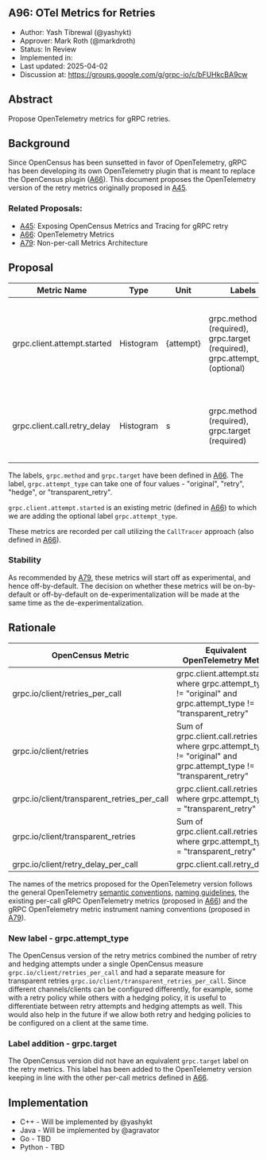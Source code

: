 ## A96: OTel Metrics for Retries

*   Author: Yash Tibrewal (@yashykt)
*   Approver: Mark Roth (@markdroth)
*   Status: In Review
*   Implemented in:
*   Last updated: 2025-04-02
*   Discussion at: https://groups.google.com/g/grpc-io/c/bFUHkcBA9cw

## Abstract

Propose OpenTelemetry metrics for gRPC retries.

## Background

Since OpenCensus has been sunsetted in favor of OpenTelemetry, gRPC has been
developing its own OpenTelemetry plugin that is meant to replace the OpenCensus
plugin ([A66]). This document proposes the OpenTelemetry version of the retry
metrics originally proposed in [A45].

### Related Proposals:

*   [A45]: Exposing OpenCensus Metrics and Tracing for gRPC retry
*   [A66]: OpenTelemetry Metrics
*   [A79]: Non-per-call Metrics Architecture

[A45]: A45-retry-stats.md
[A66]: A66-otel-stats.md
[A79]: A79-non-per-call-metrics-architecture.md

## Proposal

Metric Name                  | Type      | Unit      | Labels                                                                       | Description
---------------------------- | --------- | --------- | ---------------------------------------------------------------------------- | -----------
grpc.client.attempt.started  | Histogram | {attempt} | grpc.method (required), grpc.target (required), grpc.attempt_type (optional) | The total number of RPC attempts started, including those that have not completed.
grpc.client.call.retry_delay | Histogram | s         | grpc.method (required), grpc.target (required)                               | Total time of delay while there is no active attempt during the client call.

The labels, `grpc.method` and `grpc.target` have been defined in [A66]. The
label, `grpc.attempt_type` can take one of four values - "original", "retry",
"hedge", or "transparent_retry".

`grpc.client.attempt.started` is an existing metric (defined in [A66]) to which
we are adding the optional label `grpc.attempt_type`.

These metrics are recorded per call utilizing the `CallTracer` approach (also
defined in [A66]).

### Stability

As recommended by [A79], these metrics will start off as experimental, and hence
off-by-default. The decision on whether these metrics will be on-by-default or
off-by-default on de-experimentalization will be made at the same time as the
de-experimentalization.

## Rationale

OpenCensus Metric                           | Equivalent OpenTelemetry Metric
------------------------------------------- | -------------------------------
grpc.io/client/retries_per_call             | grpc.client.attempt.started where grpc.attempt_type != "original" and grpc.attempt_type != "transparent_retry"
grpc.io/client/retries                      | Sum of grpc.client.call.retries where grpc.attempt_type != "original" and grpc.attempt_type != "transparent_retry"
grpc.io/client/transparent_retries_per_call | grpc.client.call.retries where grpc.attempt_type = "transparent_retry"
grpc.io/client/transparent_retries          | Sum of grpc.client.call.retries where grpc.attempt_type = "transparent_retry"
grpc.io/client/retry_delay_per_call         | grpc.client.call.retry_delay

The names of the metrics proposed for the OpenTelemetry version follows the
general OpenTelemetry
[semantic conventions](https://opentelemetry.io/docs/specs/semconv/general/metrics/),
[naming guidelines](https://opentelemetry.io/docs/specs/semconv/general/naming/),
the existing per-call gRPC OpenTelemetry metrics (proposed in [A66]) and the
gRPC OpenTelemetry metric instrument naming conventions (proposed in [A79]).

### New label - grpc.attempt_type

The OpenCensus version of the retry metrics combined the number of retry and
hedging attempts under a single OpenCensus measure
`grpc.io/client/retries_per_call` and had a separate measure for transparent
retries `grpc.io/client/transparent_retries_per_call`. Since different
channels/clients can be configured differently, for example, some with a retry
policy while others with a hedging policy, it is useful to differentiate between
retry attempts and hedging attempts as well. This would also help in the future
if we allow both retry and hedging policies to be configured on a client at the
same time.

### Label addition - grpc.target

The OpenCensus version did not have an equivalent `grpc.target` label on the
retry metrics. This label has been added to the OpenTelemetry version keeping in
line with the other per-call metrics defined in [A66].

## Implementation

*   C++ - Will be implemented by @yashykt
*   Java - Will be implemented by @agravator
*   Go - TBD
*   Python - TBD
